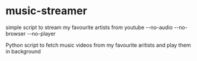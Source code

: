 # music-streamer
simple script to stream my favourite artists from youtube --no-audio --no-browser --no-player

Python script to fetch music videos from my favourite aritists and play them in background

